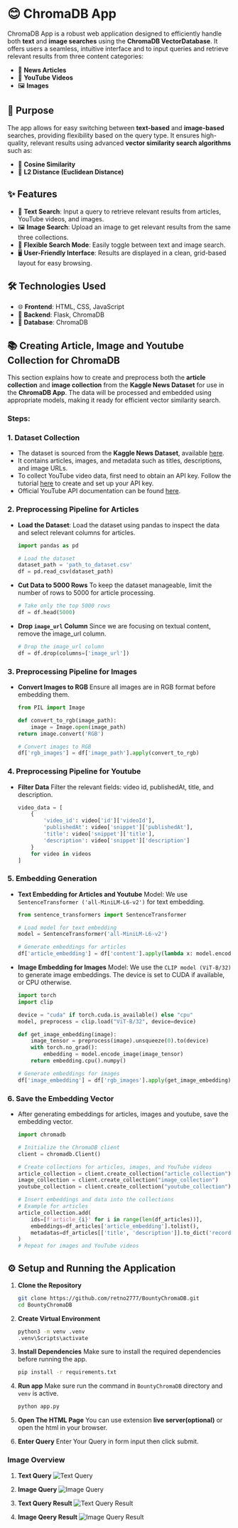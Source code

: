 # 😊 ChromaDB App

ChromaDB App is a robust web application designed to efficiently handle both **text** and **image searches** using the **ChromaDB VectorDatabase**. It offers users a seamless, intuitive interface and to input queries and retrieve relevant results from three content categories:

- 📰 **News Articles**
- 🎥 **YouTube Videos**
- 🖼️ **Images**

## 🎯 Purpose
The app allows for easy switching between **text-based** and **image-based** searches, providing flexibility based on the query type. It ensures high-quality, relevant results using advanced **vector similarity search algorithms** such as:

- 📏 **Cosine Similarity**
- 📐 **L2 Distance (Euclidean Distance)**

## ✨ Features

- 📝 **Text Search**: Input a query to retrieve relevant results from articles, YouTube videos, and images.
- 🖼️ **Image Search**: Upload an image to get relevant results from the same three collections.
- 🔄 **Flexible Search Mode**: Easily toggle between text and image search.
- 🖥️ **User-Friendly Interface**: Results are displayed in a clean, grid-based layout for easy browsing.

## 🛠️ Technologies Used

- 🌐 **Frontend**: HTML, CSS, JavaScript
- 🔧 **Backend**: Flask, ChromaDB
- 💾 **Database**: ChromaDB


## 📚 Creating Article, Image and Youtube Collection for ChromaDB

This section explains how to create and preprocess both the **article collection** and **image collection** from the **Kaggle News Dataset** for use in the **ChromaDB App**. The data will be processed and embedded using appropriate models, making it ready for efficient vector similarity search.

### Steps:

### 1. Dataset Collection
- The dataset is sourced from the **Kaggle News Dataset**, available [here](https://www.kaggle.com/datasets/mdkabinhasan/news-dataset-with-images).
- It contains articles, images, and metadata such as titles, descriptions, and image URLs.
- To collect YouTube video data, first need to obtain an API key. Follow the tutorial [here](https://www.getphyllo.com/post/how-to-get-youtube-api-key) to create and set up your API key.
- Official YouTube API documentation can be found [here](https://developers.google.com/youtube/v3/docs/?apix=true).

### 2. Preprocessing Pipeline for Articles

- **Load the Dataset**:
    Load the dataset using pandas to inspect the data and select relevant columns for articles.

    ```python
    import pandas as pd

    # Load the dataset
    dataset_path = 'path_to_dataset.csv'
    df = pd.read_csv(dataset_path)
    ```
- **Cut Data to 5000 Rows**
    To keep the dataset manageable, limit the number of rows to 5000 for article processing.

    ```python 
    # Take only the top 5000 rows
    df = df.head(5000)
    ```
-  **Drop `image_url` Column**
    Since we are focusing on textual content, remove the image_url column.
    ```python
    # Drop the image_url column
    df = df.drop(columns=['image_url'])
    ```
### 3. Preprocessing Pipeline for Images

- **Convert Images to RGB**
    Ensure all images are in RGB format before embedding them.
    ```python
    from PIL import Image
    
    def convert_to_rgb(image_path):
        image = Image.open(image_path)
    return image.convert('RGB')

    # Convert images to RGB
    df['rgb_images'] = df['image_path'].apply(convert_to_rgb)
    ```
### 4.  Preprocessing Pipeline for Youtube
- **Filter Data**
    Filter the relevant fields: video id, publishedAt, title, and description.
    ```python
    video_data = [
        {
            'video_id': video['id']['videoId'],
            'publishedAt': video['snippet']['publishedAt'],
            'title': video['snippet']['title'],
            'description': video['snippet']['description']
        }
        for video in videos
    ]
    ```
### 5. Embedding Generation
-   **Text Embedding for Articles and Youtube**
    Model: We use `SentenceTransformer ('all-MiniLM-L6-v2')` for text embedding.
    ```python
    from sentence_transformers import SentenceTransformer

    # Load model for text embedding
    model = SentenceTransformer('all-MiniLM-L6-v2')

    # Generate embeddings for articles
    df['article_embedding'] = df['content'].apply(lambda x: model.encode(x))
    ```
- **Image Embedding for Images**
    Model: We use the `CLIP model (ViT-B/32)` to generate image embeddings. The device is set to CUDA if available, or CPU otherwise.
    ```python 
    import torch
    import clip

    device = "cuda" if torch.cuda.is_available() else "cpu"
    model, preprocess = clip.load("ViT-B/32", device=device)

    def get_image_embedding(image):
        image_tensor = preprocess(image).unsqueeze(0).to(device)
        with torch.no_grad():
            embedding = model.encode_image(image_tensor)
        return embedding.cpu().numpy()

    # Generate embeddings for images
    df['image_embedding'] = df['rgb_images'].apply(get_image_embedding)
    ```

### 6. Save the Embedding Vector
- After generating embeddings for articles, images and youtube, save the embedding vector.

    ```python
    import chromadb

    # Initialize the ChromaDB client
    client = chromadb.Client()

    # Create collections for articles, images, and YouTube videos
    article_collection = client.create_collection("article_collection")
    image_collection = client.create_collection("image_collection")
    youtube_collection = client.create_collection("youtube_collection")

    # Insert embeddings and data into the collections
    # Example for articles
    article_collection.add(
        ids=[f'article_{i}' for i in range(len(df_articles))],
        embeddings=df_articles['article_embedding'].tolist(),
        metadatas=df_articles[['title', 'description']].to_dict('records')
    )
    # Repeat for images and YouTube videos

    ```

## ⚙️ Setup and Running the Application
1. **Clone the Repository**
    ```bash
    git clone https://github.com/retno2777/BountyChromaDB.git
    cd BountyChromaDB
    ```
2. **Create Virtual Environment**
    ```bash
    python3 -m venv .venv
    .venv\Scripts\activate
    ```    
3. **Install Dependencies**
Make sure to install the required dependencies before running the app.
    ```bash
    pip install -r requirements.txt
    ```
4. **Run app**
Make sure run the command in `BountyChromaDB` directory and `venv` is active.
    ```bash
    python app.py
    ```
5. **Open The HTML Page**
You can use extension **live server(optional)** or open the html in your browser.

6. **Enter Query**
    Enter Your Query in form input then click submit.

### Image Overview 
1. **Text Query** 
![Text Query](https://github.com/retno2777/BountyChromaDB/blob/main/assetReadme/Text_search.png)

2. **Image Query**
![Image Query](https://github.com/retno2777/BountyChromaDB/blob/main/assetReadme/Image_search.png)

3. **Text Query Result**
![Text Query Result](https://github.com/retno2777/BountyChromaDB/blob/main/assetReadme/Text_result.png)

3. **Image Qeery Result**
![Image Query Result](https://github.com/retno2777/BountyChromaDB/blob/main/assetReadme/Image_result.png)




